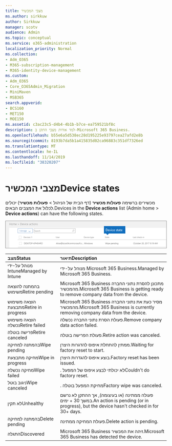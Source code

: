 ```yaml
---
title: מצבי המכשיר
ms.author: sirkkuw
author: Sirkkuw
manager: scotv
audience: Admin
ms.topic: conceptual
ms.service: o365-administration
localization_priority: Normal
ms.collection:
- Adm_O365
- M365-subscription-management
- M365-identity-device-management
ms.custom:
- Adm_O365
- Core_O365Admin_Migration
- MiniMaven
- MSB365
search.appverid:
- BCS160
- MET150
- MOE150
ms.assetid: c3ac23c5-d4b4-4b1b-b7ce-ea759521bf8c
description: למד אודות מצבי התקן ב-Microsoft 365 Business.
ms.openlocfilehash: b55e6a5d538ec28d195225e93797cea27afd2e8b
ms.sourcegitcommit: 8193b7da5b1a415835d02ca96883c351df7326ed
ms.translationtype: MT
ms.contentlocale: he-IL
ms.lasthandoff: 11/14/2019
ms.locfileid: "38320207"
---
```

# <a name="device-states"></a><span data-ttu-id="9df1e-103">מצבי המכשיר</span><span class="sxs-lookup"><span data-stu-id="9df1e-103">Device states</span></span>

<span data-ttu-id="9df1e-104">מכשירים ברשימה **פעולות מכשיר** (דף הבית של הניהול \> **פעולות מכשיר**) יכולים לכלול את המצבים הבאים.</span><span class="sxs-lookup"><span data-stu-id="9df1e-104">Devices in the **Device actions** list (Admin home \> **Device actions**) can have the following states.</span></span>
  
![In the Device actions list, you can see the Devices states.](media/a621c47e-45d9-4e1a-beb9-c03254d40c1d.png)
  
|<span data-ttu-id="9df1e-106">**מצב**</span><span class="sxs-lookup"><span data-stu-id="9df1e-106">**Status**</span></span>|<span data-ttu-id="9df1e-107">**תיאור**</span><span class="sxs-lookup"><span data-stu-id="9df1e-107">**Description**</span></span>|
|:-----|:-----|
|<span data-ttu-id="9df1e-108">מנוהל על-ידי Intune</span><span class="sxs-lookup"><span data-stu-id="9df1e-108">Managed by Intune</span></span>  <br/> |<span data-ttu-id="9df1e-109">מנוהל על-ידי Microsoft 365 Business.</span><span class="sxs-lookup"><span data-stu-id="9df1e-109">Managed by Microsoft 365 Business.</span></span>  <br/> |
|<span data-ttu-id="9df1e-110">בהמתנה להוצאה משימוש</span><span class="sxs-lookup"><span data-stu-id="9df1e-110">Retire pending</span></span>  <br/> |<span data-ttu-id="9df1e-111">Microsoft 365 Business מתכונן להסרת נתוני החברה מהמכשיר.</span><span class="sxs-lookup"><span data-stu-id="9df1e-111">Microsoft 365 Business is getting ready to remove company data from the device.</span></span>  <br/> |
|<span data-ttu-id="9df1e-112">הוצאה משימוש מתבצעת</span><span class="sxs-lookup"><span data-stu-id="9df1e-112">Retire in progress</span></span>  <br/> |<span data-ttu-id="9df1e-113">Microsoft 365 Business מסיר כעת את נתוני החברה מהמכשיר.</span><span class="sxs-lookup"><span data-stu-id="9df1e-113">Microsoft 365 Business is currently removing company data from the device.</span></span>  <br/> |
|<span data-ttu-id="9df1e-114">הוצאה משימוש נכשלה</span><span class="sxs-lookup"><span data-stu-id="9df1e-114">Retire failed</span></span>  <br/> | <span data-ttu-id="9df1e-115">פעולת הסרת נתוני החברה נכשלה.</span><span class="sxs-lookup"><span data-stu-id="9df1e-115">Remove company data action failed.</span></span>  <br/> |
|<span data-ttu-id="9df1e-116">פרישה בוטלה</span><span class="sxs-lookup"><span data-stu-id="9df1e-116">Retire canceled</span></span>  <br/> |<span data-ttu-id="9df1e-117">פעולת הפרישה בוטלה.</span><span class="sxs-lookup"><span data-stu-id="9df1e-117">Retire action was canceled.</span></span>  <br/> |
|<span data-ttu-id="9df1e-118">בהמתנה למחיקה</span><span class="sxs-lookup"><span data-stu-id="9df1e-118">Wipe pending</span></span>  <br/> |<span data-ttu-id="9df1e-119">ממתין להתחלת איפוס להדגרות היצרן.</span><span class="sxs-lookup"><span data-stu-id="9df1e-119">Waiting for factory reset to start.</span></span>  <br/> |
|<span data-ttu-id="9df1e-120">מחיקה מתבצעת</span><span class="sxs-lookup"><span data-stu-id="9df1e-120">Wipe in progress</span></span>  <br/> |<span data-ttu-id="9df1e-121">בוצע איפוס להגדרות היצרן.</span><span class="sxs-lookup"><span data-stu-id="9df1e-121">Factory reset has been issued.</span></span>  <br/> |
|<span data-ttu-id="9df1e-122">מחיקה נכשלה</span><span class="sxs-lookup"><span data-stu-id="9df1e-122">Wipe failed</span></span>  <br/> |<span data-ttu-id="9df1e-123">. לא יכולתי לבצע איפוס של המפעל</span><span class="sxs-lookup"><span data-stu-id="9df1e-123">Couldn't do factory reset.</span></span>  <br/> |
|<span data-ttu-id="9df1e-124">ניגוב בוטל</span><span class="sxs-lookup"><span data-stu-id="9df1e-124">Wipe canceled</span></span>  <br/> |<span data-ttu-id="9df1e-125">. מחיקת המפעל בוטלה</span><span class="sxs-lookup"><span data-stu-id="9df1e-125">Factory wipe was canceled.</span></span>  <br/> |
|<span data-ttu-id="9df1e-126">לא תקין</span><span class="sxs-lookup"><span data-stu-id="9df1e-126">Unhealthy</span></span>  <br/> |<span data-ttu-id="9df1e-127">פעולה ממתינה (או בעיצומה), אך ההתקן לא נרשם במשך 30 + ימים.</span><span class="sxs-lookup"><span data-stu-id="9df1e-127">An action is pending (or in progress), but the device hasn't checked in for 30+ days.</span></span>  <br/> |
|<span data-ttu-id="9df1e-128">בהמתנה למחיקה</span><span class="sxs-lookup"><span data-stu-id="9df1e-128">Delete pending</span></span>  <br/> |<span data-ttu-id="9df1e-129">פעולת המחיקה ממתינה.</span><span class="sxs-lookup"><span data-stu-id="9df1e-129">Delete action is pending.</span></span>  <br/> |
|<span data-ttu-id="9df1e-130">התגלה</span><span class="sxs-lookup"><span data-stu-id="9df1e-130">Discovered</span></span>  <br/> |<span data-ttu-id="9df1e-131">Microsoft 365 Business זיהה את המכשיר.</span><span class="sxs-lookup"><span data-stu-id="9df1e-131">Microsoft 365 Business has detected the device.</span></span>  <br/> |
   
